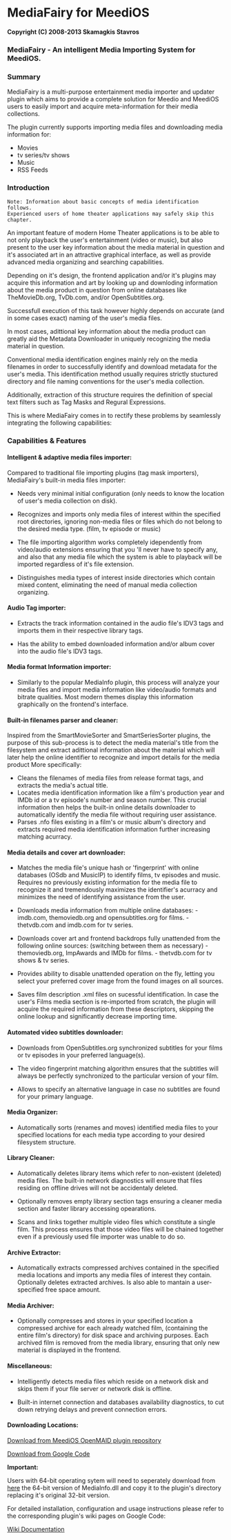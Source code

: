 MediaFairy for MeediOS
======================

**Copyright (C) 2008-2013 Skamagkis Stavros**

### MediaFairy - An intelligent Media Importing System for MeediOS.



### Summary

MediaFairy is a multi-purpose entertainment media importer and updater plugin
which aims to provide a complete solution for Meedio and MeediOS users
to easily import and acquire meta-information for their media collections.

The plugin currently supports importing media files and downloading media information for:

* Movies
* tv series/tv shows
* Music
* RSS Feeds




### Introduction

```
Note: Information about basic concepts of media identification follows.
Experienced users of home theater applications may safely skip this chapter.
```


  An important feature of modern Home Theater applications is to be able
to not only playback the  user's entertainment (video or music),
but also present to the user key information about the media material in question
and it's associated art in an attractive graphical interface,
as well as provide advanced media organizing and searching capabilities.


  Depending on it's design, the frontend application and/or it's plugins
  may acquire this information and art by looking up and downloding information
  about the media product in question from online databases
  like TheMovieDb.org, TvDb.com, and/or OpenSubtitles.org.


  Successfull execution of this task however highly depends on accurate
  (and in some cases exact) naming of the user's media files.

  In most cases, adittional key information about the media product
  can greatly aid the Metadata Downloader in uniquely recognizing the media material in question.


  Conventional media identification engines mainly rely on the media filenames
  in order to successfully identify and download metadata for the user's media. 
  This identification method usually requires strictly stuctured
  directory and file naming conventions for the user's media collection.


  Additionally, extraction of this structure requires the definition
  of special text filters such as Tag Masks and Regural Expressions.

  This is where MediaFairy comes in to rectify these problems
  by seamlessly integrating the following capabilities: 




### Capabilities & Features

#### Intelligent & adaptive media files importer:

Compared to traditional file importing plugins (tag mask importers),
MediaFairy's built-in media files importer:

* Needs very minimal initial configuration (only needs to know the location of user's media collection on disk).

* Recognizes and imports only media files of interest within the specified root directories, ignoring non-media files or files which do not belong to the desired media type. (film, tv episode or music)

* The file importing algorithm works completely idependently from video/audio extensions ensuring that you 'll never have to specify any, and also that any media file which the system is able to playback will be imported regardless of it's file extension.  

* Distinguishes media types of interest inside directories which contain mixed content, eliminating the need of manual media collection organizing.



#### Audio Tag importer:

* Extracts the track information contained in the audio file's IDV3 tags and imports them in their respective library tags.

* Has the ability to embed downloaded information and/or album cover into the audio file's IDV3 tags.



#### Media format Information importer:

* Similarly to the popular MediaInfo plugin, this process will analyze your media files and import media information like video/audio formats and bitrate qualities. Most modern themes display this information graphically on the frontend's interface.



#### Built-in filenames parser and cleaner:

Inspired from the SmartMovieSorter and SmartSeriesSorter plugins, the purpose of this sub-process is to detect the media material's title from the filesystem and extract adittional information about the material which will later help the online identifier to recognize and import details for the media product More specifically:

* Cleans the filenames of media files from release format tags, and extracts the media's actual title.
* Locates media identification information like a film's production year and IMDb id or a tv episode's number and season number. This crucial information then helps the built-in online details downloader to automatically identify the media file without requiring user assistance.
* Parses .nfo files existing in a film's or music album's directory and extracts required media identification information further increasing matching acurracy.



#### Media details and cover art downloader:

* Matches the media file's unique hash or 'fingerprint' with online databases (OSdb and MusicIP) to identify films, tv episodes and music. Requires no previously existing information for the media file to recognize it and tremendously maximizes the identifier's acurracy and minimizes the need of identifying assistance from the user.

* Downloads media information from multiple online databases:
      - imdb.com, themoviedb.org and opensubtitles.org for films.
      - thetvdb.com and imdb.com for tv series.



* Downloads cover art and frontend backdrops fully unattended from the following online sources: (switching between them as necessary)
      - themoviedb.org, ImpAwards and IMDb for films.
      - thetvdb.com for tv shows & tv series.



* Provides ability to disable unattended operation on the fly, letting you select your preferred cover image from the found images on all sources. 

* Saves film description .xml files on sucessful identification. In case the user's Films media section is re-imported from scratch, the plugin will acquire the required information from these descriptors, skipping the online lookup and significantly decrease importing time.



#### Automated video subtitles downloader:  

* Downloads from OpenSubtitles.org synchronized subtitles for your films or tv episodes in your preferred language(s).

* The video fingerprint matching algorithm ensures that the subtitles will always be perfectly synchronized to the particular version of your film.

* Allows to specify an alternative language in case no subtitles are found for your primary language.




#### Media Organizer:

* Automatically sorts (renames and moves) identified media files to your specified locations for each media type according to your desired filesystem structure.



#### Library Cleaner:

* Automatically deletes library items which refer to non-existent (deleted) media files. The built-in network diagnostics will ensure that files residing on offline drives will not be accidentaly deleted.

* Optionally removes empty library section tags ensuring a cleaner media section and faster library accessing opearations.

* Scans and links together multiple video files which constitute a single film. This process ensures that those video files will be chained together even if a previously used file importer was unable to do so.



#### Archive Extractor:    

* Automatically extracts compressed archives contained in the specified media locations and imports any media files of interest they contain. Optionally deletes extracted archives. Is also able to mantain a user-specified free space amount.



#### Media Archiver:    

* Optionally compresses and stores in your specified location a compressed archive for each already watched film, (containing the entire film's directory) for disk space and archiving purposes. Each archived film is removed from the media library, ensuring that only new material is displayed in the frontend.


#### Miscellaneous:

* Intelligently detects media files which reside on a network disk and skips them if your file server or network disk is offline.

* Built-in internet connection and databases availability diagnostics, to cut down retrying delays and prevent connection errors.




#### Downloading Locations:

[Download from MeediOS OpenMAID plugin repository](http://www.meedios.com/OpenMAIDOS/detail.php?plugin_id=3AE69DCF-B3C6-4DD3-85A8-2744A3B50452)

[Download from Google Code](http://code.google.com/p/mediafairy-for-meedios)




**Important:**

Users with 64-bit operating sytem will need to seperately download
from [here](http://mediainfo.sourceforge.net/el/Download) the 64-bit version
of MediaInfo.dll and copy it to the plugin's directory replacing it's original 32-bit version.


For detailed installation, configuration and usage instructions 
please refer to the corresponding plugin's wiki pages on Google Code:

[Wiki Documentation](http://code.google.com/p/mediafairy-for-meedios/w/list)

